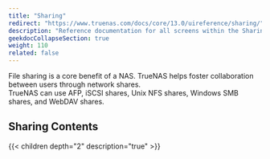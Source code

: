 ```yaml
---
title: "Sharing"
redirect: "https://www.truenas.com/docs/core/13.0/uireference/sharing/"
description: "Reference documentation for all screens within the Sharing menu option."
geekdocCollapseSection: true
weight: 110
related: false
---
```


File sharing is a core benefit of a NAS. TrueNAS helps foster collaboration between users through network shares.  
TrueNAS can use AFP, iSCSI shares, Unix NFS shares, Windows SMB shares, and WebDAV shares.

<div class="noprint">

## Sharing Contents

{{< children depth="2" description="true" >}}

</div>
